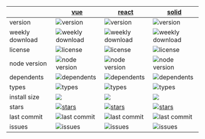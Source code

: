|                 | [vue](https://www.npmjs.com/package/vue)                                                                                                                                             | [react](https://www.npmjs.com/package/react)                                                                                                    | [solid](https://www.npmjs.com/package/solid)                                                                                          |
| --------------- | ------------------------------------------------------------------------------------------------------------------------------------------------------------------------------------ | ----------------------------------------------------------------------------------------------------------------------------------------------- | ------------------------------------------------------------------------------------------------------------------------------------- |
| version         | ![version](https://flat.badgen.net/npm/v/vue)                                                                                                                                        | ![version](https://flat.badgen.net/npm/v/react)                                                                                                 | ![version](https://flat.badgen.net/npm/v/solid)                                                                                       |
| weekly download | ![weekly download](https://flat.badgen.net/npm/dw/vue)                                                                                                                               | ![weekly download](https://flat.badgen.net/npm/dw/react)                                                                                        | ![weekly download](https://flat.badgen.net/npm/dw/solid)                                                                              |
| license         | ![license](https://flat.badgen.net/npm/license/vue)                                                                                                                                  | ![license](https://flat.badgen.net/npm/license/react)                                                                                           | ![license](https://flat.badgen.net/npm/license/solid)                                                                                 |
| node version    | ![node version](https://flat.badgen.net/npm/node/vue)                                                                                                                                | ![node version](https://flat.badgen.net/npm/node/react)                                                                                         | ![node version](https://flat.badgen.net/npm/node/solid)                                                                               |
| dependents      | ![dependents](https://flat.badgen.net/npm/dependents/vue)                                                                                                                            | ![dependents](https://flat.badgen.net/npm/dependents/react)                                                                                     | ![dependents](https://flat.badgen.net/npm/dependents/solid)                                                                           |
| types           | ![types](https://flat.badgen.net/npm/types/vue)                                                                                                                                      | ![types](https://flat.badgen.net/npm/types/react)                                                                                               | ![types](https://flat.badgen.net/npm/types/solid)                                                                                     |
| install size    | [![](https://packagephobia.com/badge?p=vue)](https://packagephobia.com/result?p=vue)                                                                                                 | [![](https://packagephobia.com/badge?p=react)](https://packagephobia.com/result?p=react)                                                        | [![](https://packagephobia.com/badge?p=solid)](https://packagephobia.com/result?p=solid)                                              |
| stars           | <a target="_blank" href="https://github.com/vuejs/core/tree/main/packages/vue#readme"><img alt="stars" src="https://img.shields.io/github/stars/vuejs/core?color=white&label" /></a> | <a target="_blank" href="https://react.dev/"><img alt="stars" src="https://img.shields.io/github/stars/facebook/react?color=white&label" /></a> | <a target="_blank" href="undefined"><img alt="stars" src="https://img.shields.io/github/stars/sarenji/solid?color=white&label" /></a> |
| last commit     | ![last commit](https://flat.badgen.net/github/last-commit/vuejs/core)                                                                                                                | ![last commit](https://flat.badgen.net/github/last-commit/facebook/react)                                                                       | ![last commit](https://flat.badgen.net/github/last-commit/sarenji/solid)                                                              |
| issues          | ![issues](https://flat.badgen.net/github/issues/vuejs/core)                                                                                                                          | ![issues](https://flat.badgen.net/github/issues/facebook/react)                                                                                 | ![issues](https://flat.badgen.net/github/issues/sarenji/solid)                                                                        |
